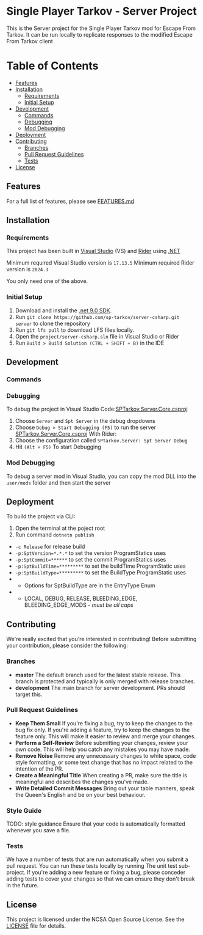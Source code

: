 # Single Player Tarkov - Server Project

This is the Server project for the Single Player Tarkov mod for Escape From Tarkov. It can be run locally to replicate responses to the modified Escape From Tarkov client


# Table of Contents

- [Features](#features)
- [Installation](#installation)
  - [Requirements](#requirements)
  - [Initial Setup](#initial-setup)
- [Development](#development)
  - [Commands](#commands)
  - [Debugging](#debugging)
  - [Mod Debugging](#mod-debugging)
- [Deployment](#deployment)
- [Contributing](#contributing)
  - [Branches](#branchs)
  - [Pull Request Guidelines](#pull-request-guidelines)
  - [Tests](#tests)
- [License](#license)

## Features

For a full list of features, please see [FEATURES.md](FEATURES.md)

## Installation

### Requirements

This project has been built in [Visual Studio](https://visualstudio.microsoft.com/) (VS) and [Rider](https://www.jetbrains.com/rider/) using [.NET](https://dotnet.microsoft.com/en-us/)

Minimum required Visual Studio version is `17.13.5`
Minimum required Rider version is `2024.3`

You only need one of the above.

### Initial Setup

1. Download and install the [.net 9.0 SDK](https://dotnet.microsoft.com/en-us/download/dotnet/9.0).
2. Run `git clone https://github.com/sp-tarkov/server-csharp.git server` to clone the repository
3. Run `git lfs pull` to download LFS files locally.
4. Open the `project/server-csharp.sln` file in Visual Studio or Rider
5. Run `Build > Build Solution (CTRL + SHIFT + B)` in the IDE

## Development

### Commands

### Debugging

To debug the project in Visual Studio Code:[SPTarkov.Server.Core.csproj](Libraries/SPTarkov.Server.Core/SPTarkov.Server.Core.csproj)
1. Choose `Server` and `Spt Server` in the debug dropdowns
2. Choose `Debug > Start Debugging (F5)` to run the server
[SPTarkov.Server.Core.csproj](Libraries/SPTarkov.Server.Core/SPTarkov.Server.Core.csproj)
With Rider:
1. Choose the configuration called `SPTarkov.Server: Spt Server Debug`
2. Hit `(Alt + F5)` To start Debugging

### Mod Debugging

To debug a server mod in Visual Studio, you can copy the mod DLL into the `user/mods` folder and then start the server

## Deployment

To build the project via CLI:
1. Open the terminal at the poject root
2. Run command `dotnetn publish`
- `-c Release` for release build
- `-p:SptVersion=*.*.*` to set the version ProgramStatics uses
- `-p:SptCommit=******` to set the commit ProgramStatics uses
- `-p:SptBuildTime=*********` to set the buildTime ProgramStatic uses
- `-p:SptBuildType=*********` to set the BuildType ProgramStatic uses
- - Options for SptBuildType are in the EntryType Enum
- - LOCAL, DEBUG, RELEASE, BLEEDING_EDGE, BLEEDING_EDGE_MODS - *must be all caps*

## Contributing

We're really excited that you're interested in contributing! Before submitting your contribution, please consider the following:

### Branches

- **master**
  The default branch used for the latest stable release. This branch is protected and typically is only merged with release branches.
- **development**
  The main branch for server development. PRs should target this.

### Pull Request Guidelines

- **Keep Them Small**
  If you're fixing a bug, try to keep the changes to the bug fix only. If you're adding a feature, try to keep the changes to the feature only. This will make it easier to review and merge your changes.
- **Perform a Self-Review**
  Before submitting your changes, review your own code. This will help you catch any mistakes you may have made.
- **Remove Noise**
  Remove any unnecessary changes to white space, code style formatting, or some text change that has no impact related to the intention of the PR.
- **Create a Meaningful Title**
  When creating a PR, make sure the title is meaningful and describes the changes you've made.
- **Write Detailed Commit Messages**
  Bring out your table manners, speak the Queen's English and be on your best behaviour.

### Style Guide

 TODO: style guidance
 Ensure that your code is automatically formatted whenever you save a file.

### Tests

We have a number of tests that are run automatically when you submit a pull request. You can run these tests locally by running The unit test sub-project. If you're adding a new feature or fixing a bug, please conceder adding tests to cover your changes so that we can ensure they don't break in the future.

## License

This project is licensed under the NCSA Open Source License. See the [LICENSE](LICENSE.md) file for details.
